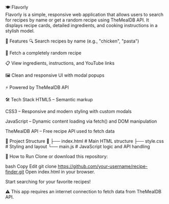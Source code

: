 🍽️ Flavorly <br>
Flavorly is a simple, responsive web application that allows users to search for recipes by name or get a random recipe using TheMealDB API. It displays recipe cards, detailed ingredients, and cooking instructions in a stylish model.

🚀 Features
🔍 Search recipes by name (e.g., "chicken", "pasta")

🎲 Fetch a completely random recipe

📋 View ingredients, instructions, and YouTube links

🖼️ Clean and responsive UI with modal popups

⚡ Powered by TheMealDB API

🛠️ Tech Stack
HTML5 – Semantic markup

CSS3 – Responsive and modern styling with custom modals

JavaScript – Dynamic content loading via fetch() and DOM manipulation

TheMealDB API – Free recipe API used to fetch data

📂 Project Structure
📁
├── index.html        # Main HTML structure
├── style.css         # Styling and layout
└── main.js           # JavaScript logic and API handling


🔧 How to Run
Clone or download this repository:

bash
Copy
Edit
git clone https://github.com/your-username/recipe-finder.git
Open index.html in your browser.

Start searching for your favorite recipes!

⚠️ This app requires an internet connection to fetch data from TheMealDB API.

